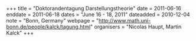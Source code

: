 +++
title = "Doktorandentagung Darstellungstheorie"
date = 2011-06-16
enddate = 2011-06-18
dates = "June 16 - 18, 2011"
dateadded = 2010-12-04
note = "Bonn, Germany"
webpage = "http://www.math.uni-bonn.de/people/kalck/tagung.html"
organisers = "Nicolas Haupt, Martin Kalck"
+++
